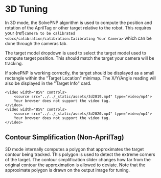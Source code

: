 # 3D Tuning

In 3D mode, the SolvePNP algorithm is used to compute the position and rotation of the AprilTag or other target relative to the robot. This requires your {ref}`camera to be calibrated <docs/calibration/calibration:Calibrating Your Camera>` which can be done through the cameras tab.

The target model dropdown is used to select the target model used to compute target position. This should match the target your camera will be tracking.

If solvePNP is working correctly, the target should be displayed as a small rectangle within the "Target Location" minimap. The X/Y/Angle reading will also be displayed in the "Target Info" card.

```{raw} html
<video width="85%" controls>
    <source src="../../_static/assets/3d2019.mp4" type="video/mp4">
    Your browser does not support the video tag.
</video>
<video width="85%" controls>
    <source src="../../_static/assets/3d2020.mp4" type="video/mp4">
    Your browser does not support the video tag.
</video>
```

## Contour Simplification (Non-AprilTag)

3D mode internally computes a polygon that approximates the target contour being tracked. This polygon is used to detect the extreme corners of the target. The contour simplification slider changes how far from the original contour the approximation is allowed to deviate. Note that the approximate polygon is drawn on the output image for tuning.
